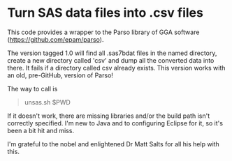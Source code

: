 Turn SAS data files into .csv files
===================================

This code provides a wrapper to the Parso library of GGA
software (https://github.com/epam/parso).

The version tagged 1.0 will find all .sas7bdat files in the
named directory, create a new directory called 'csv' and
dump all the converted data into there. It fails if a
directory called csv already exists. This version works with
an old, pre-GitHub, version of Parso!

The way to call is
> unsas.sh $PWD

If it doesn't work, there are missing libraries and/or the
build path isn't correctly specified. I'm new to Java and
to configuring Eclipse for it, so it's been a bit hit and
miss.

I'm grateful to the nobel and enlightened Dr Matt Salts for
all his help with this.
